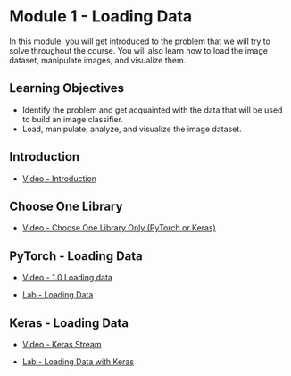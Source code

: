 # Module 1 - Loading Data

In this module, you will get introduced to the problem that we will try to solve throughout the course. You will also learn how to load the image dataset, manipulate images, and visualize them.

## Learning Objectives

- Identify the problem and get acquainted with the data that will be used to build an image classifier.
- Load, manipulate, analyze, and visualize the image dataset.

## Introduction

- [Video - Introduction](https://www.coursera.org/learn/ai-deep-learning-capstone/lecture/bhKRB/introduction)

## Choose One Library

- [Video - Choose One Library Only (PyTorch or Keras)](https://www.coursera.org/learn/ai-deep-learning-capstone/lecture/rNVc7/choose-one-library-only-pytorch-or-keras)

## PyTorch - Loading Data

- [Video - 1.0 Loading data](https://www.coursera.org/learn/ai-deep-learning-capstone/lecture/nIeIX/1-0-loading-data)

- [Lab - Loading Data](./Labs/1.0_load_and_display_data.ipynb)

## Keras - Loading Data

- [Video - Keras Stream](https://www.coursera.org/learn/ai-deep-learning-capstone/lecture/UtKvj/keras-stream)

- [Lab - Loading Data with Keras](./Labs/DL0321EN-1-1-Loading-Data-py-v1.0.ipynb)